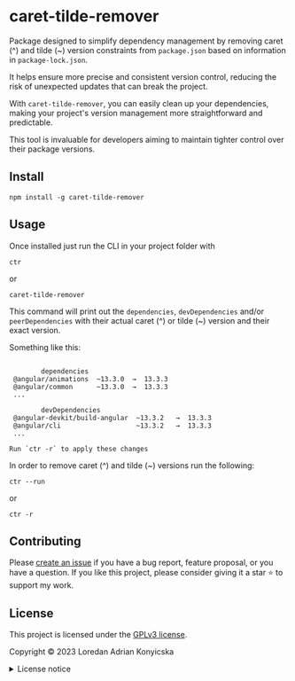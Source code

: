 # caret-tilde-remover

Package designed to simplify dependency management by removing caret (^) and tilde (~) version constraints from `package.json` based on information in `package-lock.json`.

It helps ensure more precise and consistent version control, reducing the risk of unexpected updates that can break the project.

With `caret-tilde-remover`, you can easily clean up your dependencies, making your project's version management more straightforward and predictable.

This tool is invaluable for developers aiming to maintain tighter control over their package versions.

## Install

```shell
npm install -g caret-tilde-remover
```

## Usage

Once installed just run the CLI in your project folder with

```shell
ctr
```

or

```shell
caret-tilde-remover
```

This command will print out the `dependencies`, `devDependencies` and/or `peerDependencies` with their actual caret (^) or tilde (~) version and their exact version.

Something like this:

```

        dependencies
 @angular/animations  ~13.3.0  →  13.3.3
 @angular/common      ~13.3.0  →  13.3.3
 ...

        devDependencies
 @angular-devkit/build-angular  ~13.3.2   →  13.3.3
 @angular/cli                   ~13.3.2   →  13.3.3
 ...

Run `ctr -r` to apply these changes
```

In order to remove caret (^) and tilde (~) versions run the following:

```shell
ctr --run
```

or

```shell
ctr -r
```

## Contributing

Please [create an issue](https://github.com/loadko/caret-tilde-remover/issues/new) if you have a bug report, feature proposal, or you have a question. If you like this project, please consider giving it a star ⭐ to support my work.

## License

This project is licensed under the [GPLv3 license](https://www.gnu.org/licenses/gpl.html).

Copyright © 2023 Loredan Adrian Konyicska

<details><summary>License notice</summary>
<p>

This program is free software: you can redistribute it and/or modify
it under the terms of the GNU General Public License as published by
the Free Software Foundation, either version 3 of the License, or
(at your option) any later version.

This program is distributed in the hope that it will be useful,
but WITHOUT ANY WARRANTY; without even the implied warranty of
MERCHANTABILITY or FITNESS FOR A PARTICULAR PURPOSE. See the
GNU General Public License for more details.

You should have received a copy of the GNU General Public License
along with this program. If not, see <http://www.gnu.org/licenses/>.

The full text of the license is available in the [LICENSE](LICENSE.md) file in this repository and [online](https://www.gnu.org/licenses/gpl.html).

</details>
